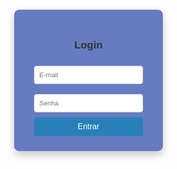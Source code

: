 <!DOCTYPE html>
<html lang="pt-br">
<head>
  <meta charset="UTF-8">
  <title>Login</title>
  <style>
    * {
      box-sizing: border-box;
      margin: 0;
      padding: 0;
      font-family: Arial, sans-serif;
    }

    body {
      height: 100vh;
      display: flex;
      justify-content: center;
      align-items: flex-start; /* Alinha ao topo */
      padding-top: 80px;        /* Espaço do topo até o conteúdo */
      background: linear-gradient(120deg, #2980b9, #6dd5fa);
    }

    .login-container {
      background: rgba(32, 63, 166, 0.678);
      padding: 30px 40px;
      border-radius: 10px;
      box-shadow: 0 8px 16px rgba(0,0,0,0.2);
      width: 300px;
      text-align: center;
    }

    .login-container h2 {
      margin-bottom: 20px;
      color: #333;
    }

    .login-container input {
      width: 100%;
      padding: 10px;
      margin: 10px 0;
      border: 1px solid #ccc;
      border-radius: 5px;
    }

    .login-container button {
      width: 100%;
      padding: 10px;
      background-color: #2980b9;
      color: white;
      border: none;
      border-radius: 5px;
      font-size: 16px;
      cursor: pointer;
    }

    .login-container button:hover {
      background-color: #2573a6;
    }
  </style>
</head>
<body>
  <div class="login-container">
    <h2>Login</h2>
    <form>
      <input type="email" placeholder="E-mail" required>
      <input type="password" placeholder="Senha" required>
      <button type="submit">Entrar</button>
    </form>
  </div>
</body>
</html>
